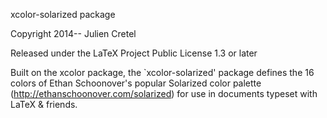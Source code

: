 xcolor-solarized package

Copyright 2014--     Julien Cretel

Released under the LaTeX Project Public License 1.3 or later

Built on the xcolor package, the `xcolor-solarized' package defines the 16
colors of Ethan Schoonover's popular Solarized color palette
(http://ethanschoonover.com/solarized) for use in documents typeset with
LaTeX & friends.
